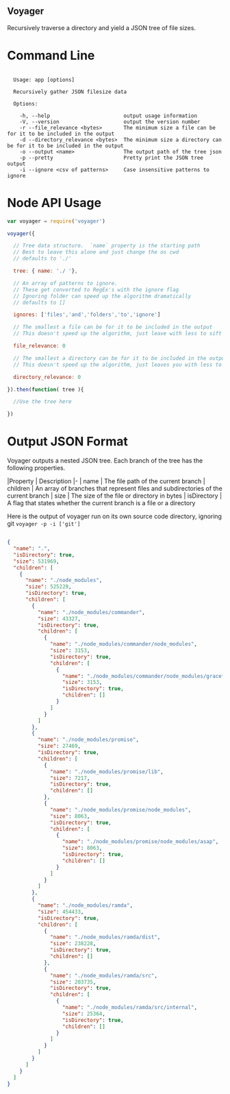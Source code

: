 Voyager
-------

Recursively traverse a directory and yield a JSON tree of file sizes.

Command Line
============

```

  Usage: app [options]

  Recursively gather JSON filesize data

  Options:

    -h, --help                        output usage information
    -V, --version                     output the version number
    -r --file_relevance <bytes>       The minimum size a file can be for it to be included in the output
    -d --directory_relevance <bytes>  The minimum size a directory can be for it to be included in the output
    -o --output <name>                The output path of the tree json
    -p --pretty                       Pretty print the JSON tree output
    -i --ignore <csv of patterns>     Case insensitive patterns to ignore

```

Node API Usage
==============

```js
var voyager = require('voyager')

voyager({

  // Tree data structure.  `name` property is the starting path
  // Best to leave this alone and just change the os cwd
  // defaults to './'

  tree: { name: './ '},

  // An array of patterns to ignore.
  // These get converted to RegEx's with the ignore flag
  // Ignoring folder can speed up the algorithm dramatically
  // defaults to []

  ignores: ['files','and','folders','to','ignore']

  // The smallest a file can be for it to be included in the output
  // This doesn't speed up the algorithm, just leave with less to sift through

  file_relevance: 0

  // The smallest a directory can be for it to be included in the output
  // This doesn't speed up the algorithm, just leaves you with less to sift through

  directory_relevance: 0

}).then(function( tree ){

  //Use the tree here

})

```

Output JSON Format
==================

Voyager outputs a nested JSON tree.  Each branch of the tree has the following properties.

|Property     | Description
|-
| name        | The file path of the current branch
| children    | An array of branches that represent files and subdirectories of the current branch
| size        | The size of the file or directory in bytes
| isDirectory | A flag that states whether the current branch is a file or a directory


Here is the output of voyager run on its own source code directory, ignoring git `voyager -p -i ['git']`



```json

{
  "name": ".",
  "isDirectory": true,
  "size": 531969,
  "children": [
    {
      "name": "./node_modules",
      "size": 525229,
      "isDirectory": true,
      "children": [
        {
          "name": "./node_modules/commander",
          "size": 43327,
          "isDirectory": true,
          "children": [
            {
              "name": "./node_modules/commander/node_modules",
              "size": 3153,
              "isDirectory": true,
              "children": [
                {
                  "name": "./node_modules/commander/node_modules/graceful-readlink",
                  "size": 3153,
                  "isDirectory": true,
                  "children": []
                }
              ]
            }
          ]
        },
        {
          "name": "./node_modules/promise",
          "size": 27469,
          "isDirectory": true,
          "children": [
            {
              "name": "./node_modules/promise/lib",
              "size": 7217,
              "isDirectory": true,
              "children": []
            },
            {
              "name": "./node_modules/promise/node_modules",
              "size": 8063,
              "isDirectory": true,
              "children": [
                {
                  "name": "./node_modules/promise/node_modules/asap",
                  "size": 8063,
                  "isDirectory": true,
                  "children": []
                }
              ]
            }
          ]
        },
        {
          "name": "./node_modules/ramda",
          "size": 454433,
          "isDirectory": true,
          "children": [
            {
              "name": "./node_modules/ramda/dist",
              "size": 238228,
              "isDirectory": true,
              "children": []
            },
            {
              "name": "./node_modules/ramda/src",
              "size": 203735,
              "isDirectory": true,
              "children": [
                {
                  "name": "./node_modules/ramda/src/internal",
                  "size": 25364,
                  "isDirectory": true,
                  "children": []
                }
              ]
            }
          ]
        }
      ]
    }
  ]
}

```